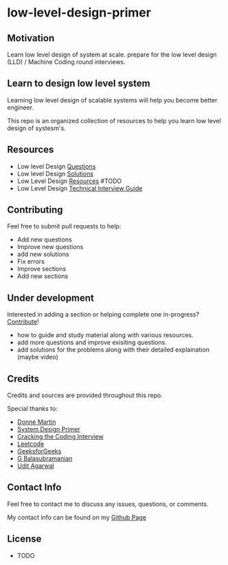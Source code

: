 # low-level-design-primer

## Motivation
 Learn low level design of system at scale.
 prepare for the low level design (LLD) / Machine Coding round interviews.

## Learn to design low level system
Learning low level design of scalable systems will help you become better engineer.

This repo is an organized collection of resources to help you learn low level design of systesm's.

## Resources
- Low level Design [Questions](https://github.com/prasadgujar/low-level-design-primer/blob/master/questions.md)
- Low level Design [Solutions](https://github.com/prasadgujar/low-level-design-primer/blob/master/solutions.md)
- Low Level Design [Resources](https://github.com/prasadgujar/low-level-design-primer/blob/master/resources.md) #TODO
- Low Level Design [Technical Interview Guide](https://www.interviewbit.com/low-level-design-interview-questions/)
## Contributing
Feel free to submit pull requests to help:

- Add new questions
- Improve new questions
- add new solutions
- Fix errors
- Improve sections
- Add new sections

## Under development
Interested in adding a section or helping complete one in-progress? [Contribute](https://github.com/prasadgujar/low-level-design-primer/edit/master/README.md)!

- how to guide and study material along with various resources.
- add more questions and improve exisiting questions.
- add solutions for the problems along with their detailed explaination (maybe video)

## Credits
Credits and sources are provided throughout this repo.

Special thanks to:
- [Donne Martin](https://github.com/donnemartin/)
- [System Design Primer](https://github.com/donnemartin/system-design-primer)
- [Cracking the Coding Interview](https://www.careercup.com/)
- [Leetcode](https://leetcode.com/)
- [GeeksforGeeks](https://www.geeksforgeeks.org/)
- [G Balasubramanian](https://github.com/gopalbala)
- [Udit Agarwal](https://github.com/anomaly2104) 
## Contact Info
Feel free to contact me to discuss any issues, questions, or comments.

My contact info can be found on my [Github Page](https://github.com/prasadgujar)

## License
 - TODO
